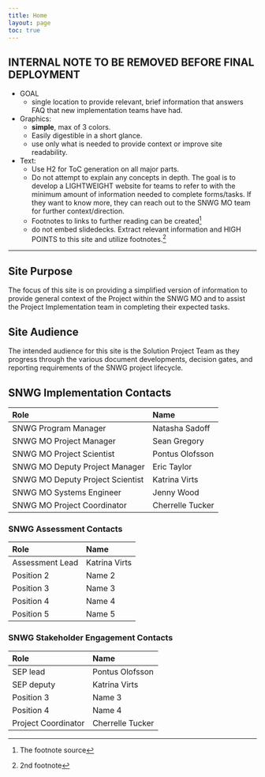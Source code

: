```yaml
---
title: Home
layout: page
toc: true
---
```


## INTERNAL NOTE TO BE REMOVED BEFORE FINAL DEPLOYMENT
- GOAL
    - single location to provide relevant, brief information that answers FAQ that new implementation teams have had. 
- Graphics:
    - **simple**, max of 3 colors. 
    - Easily digestible in a short glance. 
    - use only what is needed to provide context or improve site readability. 
- Text: 
    - Use H2 for ToC generation on all major parts. 
    - Do not attempt to explain any concepts in depth. The goal is to develop a LIGHTWEIGHT website for teams to refer to with the minimum amount of information needed to complete forms/tasks. If they want to know more, they can reach out to the SNWG MO team for further context/direction. 
    - Footnotes to links to further reading can be created[^1] 
    - do not embed slidedecks. Extract relevant information and HIGH POINTS to this site and utilize footnotes.[^2]

--------------------------------

## Site Purpose
The focus of this site is on providing a simplified version of information to provide general context of the Project within the SNWG MO and to assist the Project Implementation team in completing their expected tasks.

## Site Audience
The intended audience for this site is the Solution Project Team as they progress through the various document developments, decision gates, and reporting requirements of the SNWG project lifecycle.



## SNWG Implementation Contacts

| Role                               | Name             |
| :--------------------------------- | :--------------- |
| SNWG Program Manager               | Natasha Sadoff   |
| SNWG MO Project Manager            | Sean Gregory     |
| SNWG MO Project Scientist          | Pontus Olofsson  |
| SNWG MO Deputy Project Manager     | Eric Taylor      |
| SNWG MO Deputy Project Scientist   | Katrina Virts    |
| SNWG MO Systems Engineer           | Jenny Wood       |
| SNWG MO Project Coordinator        | Cherrelle Tucker |

### SNWG Assessment Contacts

| Role                               | Name             |
| :--------------------------------- | :--------------- |
| Assessment Lead                    | Katrina Virts    |
| Position 2                         | Name 2           |
| Position 3                         | Name 3           |
| Position 4                         | Name 4           |
| Position 5                         | Name 5           |

### SNWG Stakeholder Engagement Contacts

| Role                               | Name             |
| :--------------------------------- | :--------------- |
| SEP lead                           | Pontus Olofsson  |
| SEP deputy                         | Katrina Virts    |
| Position 3                         | Name 3           |
| Position 4                         | Name 4           |
| Project Coordinator                | Cherrelle Tucker |






[^1]: The footnote source
[^2]: 2nd footnote